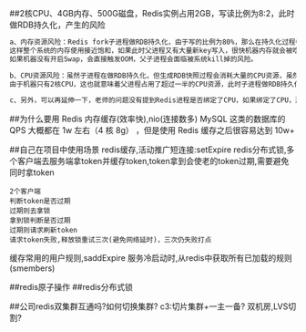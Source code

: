 ##2核CPU、4GB内存、500G磁盘，Redis实例占用2GB，写读比例为8:2，此时做RDB持久化，产生的风险
```asp
a、内存资源风险：Redis fork子进程做RDB持久化，由于写的比例为80%，那么在持久化过程中，“写实复制”会重新分配整个实例80%的内存副本，大约需要重新分配1.6GB内存空间，
这样整个系统的内存使用接近饱和，如果此时父进程又有大量新key写入，很快机器内存就会被吃光，如果机器开启了Swap机制，那么Redis会有一部分数据被换到磁盘上，当Redis访问这部分在磁盘上的数据时，性能会急剧下降，已经达不到高性能的标准（可以理解为武功被废）。
如果机器没有开启Swap，会直接触发OOM，父子进程会面临被系统kill掉的风险。

b、CPU资源风险：虽然子进程在做RDB持久化，但生成RDB快照过程会消耗大量的CPU资源，虽然Redis处理处理请求是单线程的，但Redis Server还有其他线程在后台工作，例如AOF每秒刷盘、异步关闭文件描述符这些操作。
由于机器只有2核CPU，这也就意味着父进程占用了超过一半的CPU资源，此时子进程做RDB持久化，可能会产生CPU竞争，导致的结果就是父进程处理请求延迟增大，子进程生成RDB快照的时间也会变长，整个Redis Server性能下降。

c、另外，可以再延伸一下，老师的问题没有提到Redis进程是否绑定了CPU，如果绑定了CPU，那么子进程会继承父进程的CPU亲和性属性，子进程必然会与父进程争夺同一个CPU资源，整个Redis Server的性能必然会受到影响！所以如果Redis需要开启定时RDB和AOF重写，进程一定不要绑定CPU。
```
##为什么要用 Redis
内存缓存(效率快),nio(连接数多)
MySQL 这类的数据库的 QPS 大概都在 1w 左右（4 核 8g） ，但是使用 Redis 缓存之后很容易达到 10w+


##自己在项目中使用场景
redis缓存,活动推广短连接:setExpire
redis分布式锁,多个客户端去服务端拿token并缓存token,token拿到会使老的token过期,需要避免同时拿token
```$xslt
2个客户端
判断token是否过期
过期则去拿锁
拿到锁判断是否过期
过期则请求刷新token
请求token失败,释放锁重试三次(避免网络延时)，三次仍失败打点
```
缓存常用的用户规则,saddExpire
服务冷启动时,从redis中获取所有已加载的规则(smembers)

##redis原子操作
##redis分布式锁

##公司redis双集群互通吗?如何切换集群?
c3:切片集群+一主一备?
双机房,LVS切割?
